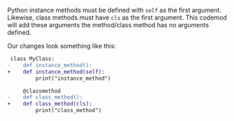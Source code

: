 Python instance methods must be defined with `self` as the first argument. Likewise, class methods must have `cls` as the first argument. This codemod will add these arguments the method/class method has no arguments defined.

Our changes look something like this:

```diff
 class MyClass:
-    def instance_method():
+    def instance_method(self):
         print("instance_method")

     @classmethod
-    def class_method():
+    def class_method(cls):
         print("class_method")
```

